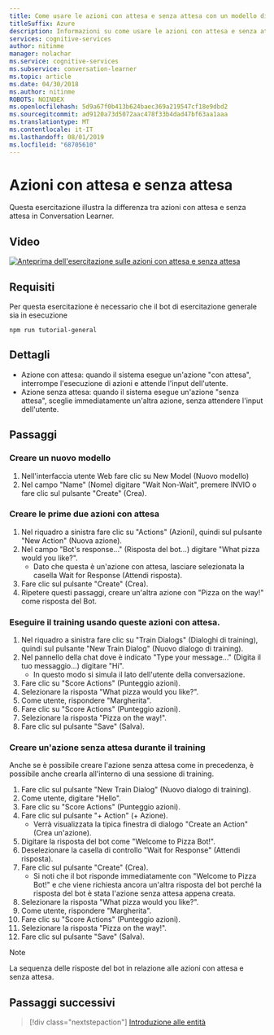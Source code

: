 ```yaml
---
title: Come usare le azioni con attesa e senza attesa con un modello di Conversation Learner - Servizi cognitivi Microsoft| Microsoft Docs
titleSuffix: Azure
description: Informazioni su come usare le azioni con attesa e senza attesa con un modello di Conversation Learner.
services: cognitive-services
author: nitinme
manager: nolachar
ms.service: cognitive-services
ms.subservice: conversation-learner
ms.topic: article
ms.date: 04/30/2018
ms.author: nitinme
ROBOTS: NOINDEX
ms.openlocfilehash: 5d9a67f0b413b624baec369a219547cf18e9dbd2
ms.sourcegitcommit: ad9120a73d5072aac478f33b4dad47bf63aa1aaa
ms.translationtype: MT
ms.contentlocale: it-IT
ms.lasthandoff: 08/01/2019
ms.locfileid: "68705610"
---
```

# <a name="wait-and-non-wait-actions"></a>Azioni con attesa e senza attesa

Questa esercitazione illustra la differenza tra azioni con attesa e senza attesa in Conversation Learner.

## <a name="video"></a>Video

[![Anteprima dell'esercitazione sulle azioni con attesa e senza attesa](https://aka.ms/cl_Tutorial_v3_WaitnonWait_Preview)](https://aka.ms/cl_Tutorial_v3_WaitnonWait)

## <a name="requirements"></a>Requisiti
Per questa esercitazione è necessario che il bot di esercitazione generale sia in esecuzione

    npm run tutorial-general

## <a name="details"></a>Dettagli

- Azione con attesa: quando il sistema esegue un'azione "con attesa", interrompe l'esecuzione di azioni e attende l'input dell'utente.
- Azione senza attesa: quando il sistema esegue un'azione "senza attesa", sceglie immediatamente un'altra azione, senza attendere l'input dell'utente.

## <a name="steps"></a>Passaggi

### <a name="create-a-new-model"></a>Creare un nuovo modello

1. Nell'interfaccia utente Web fare clic su New Model (Nuovo modello)
2. Nel campo "Name" (Nome) digitare "Wait Non-Wait", premere INVIO o fare clic sul pulsante "Create" (Crea).

### <a name="create-the-first-two-wait-actions"></a>Creare le prime due azioni con attesa

1. Nel riquadro a sinistra fare clic su "Actions" (Azioni), quindi sul pulsante "New Action" (Nuova azione).
2. Nel campo "Bot's response..." (Risposta del bot...) digitare "What pizza would you like?".
    - Dato che questa è un'azione con attesa, lasciare selezionata la casella Wait for Response (Attendi risposta).
3. Fare clic sul pulsante "Create" (Crea).
4. Ripetere questi passaggi, creare un'altra azione con "Pizza on the way!" come risposta del Bot.

### <a name="train-using-those-wait-actions"></a>Eseguire il training usando queste azioni con attesa.

1. Nel riquadro a sinistra fare clic su "Train Dialogs" (Dialoghi di training), quindi sul pulsante "New Train Dialog" (Nuovo dialogo di training).
2. Nel pannello della chat dove è indicato "Type your message..." (Digita il tuo messaggio...) digitare "Hi". 
    - In questo modo si simula il lato dell'utente della conversazione.
3. Fare clic su "Score Actions" (Punteggio azioni).
4. Selezionare la risposta "What pizza would you like?".
5. Come utente, rispondere "Margherita".
6. Fare clic su "Score Actions" (Punteggio azioni).
7. Selezionare la risposta "Pizza on the way!".
8. Fare clic sul pulsante "Save" (Salva).

### <a name="create-a-non-wait-action-while-training"></a>Creare un'azione senza attesa durante il training
Anche se è possibile creare l'azione senza attesa come in precedenza, è possibile anche crearla all'interno di una sessione di training.
1. Fare clic sul pulsante "New Train Dialog" (Nuovo dialogo di training).
2. Come utente, digitare "Hello".
3. Fare clic su "Score Actions" (Punteggio azioni).
4. Fare clic sul pulsante "+ Action" (+ Azione). 
    - Verrà visualizzata la tipica finestra di dialogo "Create an Action" (Crea un'azione).
5. Digitare la risposta del bot come "Welcome to Pizza Bot!".
6. Deselezionare la casella di controllo "Wait for Response" (Attendi risposta).
7. Fare clic sul pulsante "Create" (Crea).
    - Si noti che il bot risponde immediatamente con "Welcome to Pizza Bot!" e che viene richiesta ancora un'altra risposta del bot perché la risposta del bot è stata l'azione senza attesa appena creata.
9. Selezionare la risposta "What pizza would you like?".
10. Come utente, rispondere "Margherita".
11. Fare clic su "Score Actions" (Punteggio azioni).
12. Selezionare la risposta "Pizza on the way!".
13. Fare clic sul pulsante "Save" (Salva).

> [!NOTE]
> La sequenza delle risposte del bot in relazione alle azioni con attesa e senza attesa.

## <a name="next-steps"></a>Passaggi successivi

> [!div class="nextstepaction"]
> [Introduzione alle entità](./04-introduction-to-entities.md)
